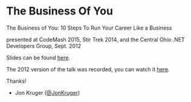The Business Of You
===================

The Business of You: 10 Steps To Run Your Career Like a Business

presented at CodeMash 2015, Stir Trek 2014, and the Central Ohio .NET Developers Group, Sept. 2012

Slides can be found [here](https://github.com/JonKruger/the-business-of-you/blob/master/The%20Business%20of%20You.pdf).

The 2012 version of the talk was recorded, you can watch it [here](http://youtu.be/4WD-Nag6B8s).

Thanks!

- Jon Kruger ([@JonKruger](https://twitter.com/jonkruger))